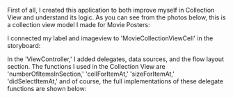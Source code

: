 First of all, I created this application to both improve myself in Collection View and understand its logic. As you can see from the photos below, this is a collection view model I made for Movie Posters:




I connected my label and imageview to 'MovieCollectionViewCell' in the storyboard:




In the 'ViewController,' I added delegates, data sources, and the flow layout section. The functions I used in the Collection View are 'numberOfItemsInSection,' 'cellForItemAt,' 'sizeForItemAt,' 'didSelectItemAt,' and of course, the full implementations of these delegate functions are shown below:
